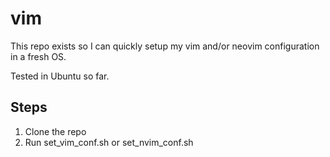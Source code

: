 # vim

This repo exists so I can quickly setup my vim and/or neovim configuration in a fresh OS.

Tested in Ubuntu so far.

## Steps
1) Clone the repo
2) Run set_vim_conf.sh or set_nvim_conf.sh
